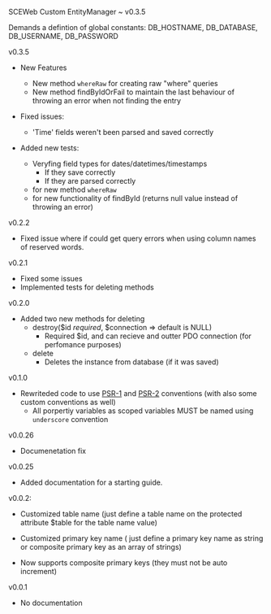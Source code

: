 SCEWeb Custom EntityManager ~ v0.3.5

Demands a defintion of global constants:
	DB_HOSTNAME, DB_DATABASE, DB_USERNAME, DB_PASSWORD

v0.3.5

- New Features
    - New method `whereRaw` for creating raw "where" queries
    - New method findByIdOrFail to maintain the last behaviour of throwing an error when not finding the entry

- Fixed issues:
    - 'Time' fields weren't been parsed and saved correctly

- Added new tests:
    - Veryfing field types for dates/datetimes/timestamps
        - If they save correctly
        - If they are parsed correctly
    - for new method `whereRaw`
    - for new functionality of findById (returns null value instead of throwing an error)


v0.2.2

- Fixed issue where if could get query errors when using column names of reserved words.


v0.2.1

- Fixed some issues
- Implemented tests for deleting methods


v0.2.0

- Added two new methods for deleting
    - destroy($id *required*, $connection => default is NULL)
        - Required $id, and can recieve and outter PDO connection (for perfomance purposes)
    - delete
        - Deletes the instance from database (if it was saved)


v0.1.0

- Rewriteded code to use [PSR-1](https://github.com/php-fig/fig-standards/blob/master/accepted/PSR-1-basic-coding-standard.md) and [PSR-2](https://github.com/php-fig/fig-standards/blob/master/accepted/PSR-2-coding-style-guide.md) conventions (with also some custom conventions as well)
    - All porpertiy variables as scoped variables MUST be named using `underscore` convention


v0.0.26

- Documenetation fix 


v0.0.25

- Added documentation for a starting guide. 


v0.0.2:

- Customized table name (just define a table name on the protected attribute $table for the table name value)

- Customized primary key name ( just define a primary key name as string or composite primary key as an array of strings)

- Now supports composite primary keys (they must not be auto increment)


v0.0.1

- No documentation